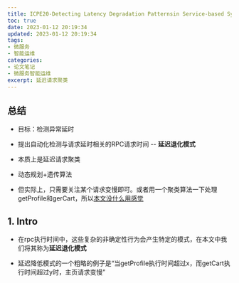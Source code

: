```yaml
---
title: ICPE20-Detecting Latency Degradation Patternsin Service-based Systems
toc: true
date: 2023-01-12 20:19:34
updated: 2023-01-12 20:19:34
tags:
- 微服务
- 智能运维
categories:
- 论文笔记
- 微服务智能运维
excerpt: 延迟请求聚类
---
```


## 总结

* 目标：检测异常延时
* 提出自动化检测与请求延时相关的RPC请求时间 -- **延迟退化模式**

* 本质上是延迟请求聚类
* 动态规划+遗传算法
* 但实际上，只需要关注某个请求变慢即可。或者用一个聚类算法一下处理getProfile和gerCart，所以<u>本文没什么用感觉</u>

## 1. Intro

* 在rpc执行时间中，这些复杂的非确定性行为会产生特定的模式，在本文中我们将其称为**延迟退化模式**

* 延迟降低模式的一个粗略的例子是“当getProfile执行时间超过x，而getCart执行时间超过y时，主页请求变慢”